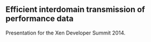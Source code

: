 Efficient interdomain transmission of performance data
------------------------------------------------------

Presentation for the Xen Developer Summit 2014.
